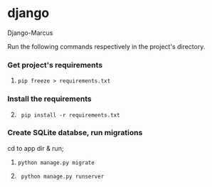 # django
Django-Marcus

Run the following commands respectively in the project's directory.

### Get project's requirements
1. ```pip freeze > requirements.txt```

### Install the requirements
2. ``` pip install -r requirements.txt```

### Create SQLite databse, run migrations
cd to app dir & run;

1. ```python manage.py migrate```

2. ``` python manage.py runserver```


